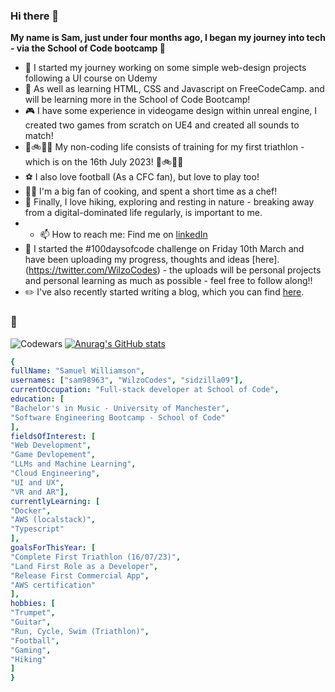 ### Hi there 👋

**My name is Sam, just under four months ago, I began my journey into tech - via the School of Code bootcamp 🚀**

- 🔭 I started my journey working on some simple web-design projects following a UI course on Udemy
- 🌱 As well as learning HTML, CSS and Javascript on FreeCodeCamp. and will be learning more in the School of Code Bootcamp!
- 🎮 I have some experience in videogame design within unreal engine, I created two games from scratch on UE4 and created all sounds to match!
- 🏃🚲🏊‍♂️ My non-coding life consists of training for my first triathlon - which is on the 16th July 2023! 🏃🚲🏊‍♂️
- ⚽️ I also love football (As a CFC fan), but love to play too!
- 👨‍🍳 I'm a big fan of cooking, and spent a short time as a chef!
- 🥾 Finally, I love hiking, exploring and resting in nature - breaking away from a digital-dominated life regularly, is important to me.
- - 📫 How to reach me: Find me on [linkedIn](www.linkedin.com/in/samwilliamson2918)
- 💯 I started the #100daysofcode challenge on Friday 10th March and have been uploading my progress, thoughts and ideas [here].(https://twitter.com/WilzoCodes) - the uploads will be personal projects and personal learning as much as possible - feel free to follow along!!
- ✏️ I've also recently started writing a blog, which you can find [here](https://medium.com/@szwilliamson01).
### 🐼

![Codewars](https://github.r2v.ch/codewars?user=sam98963&stroke=%23BB432C)
[![Anurag's GitHub stats](https://github-readme-stats.vercel.app/api?username=sam98963)](https://github.com/sam98963/github-readme-stats)

```yaml
{
fullName: "Samuel Williamson",
usernames: ["sam98963", "WilzoCodes", "sidzilla09"],
currentOccupation: "Full-stack developer at School of Code",
education: [
"Bachelor's in Music - University of Manchester",
"Software Engineering Bootcamp - School of Code"
],
fieldsOfInterest: [
"Web Development",
"Game Devlopement",
"LLMs and Machine Learning",
"Cloud Engineering",
"UI and UX",
"VR and AR"],
currentlyLearning: [
"Docker", 
"AWS (localstack)",
"Typescript"
],
goalsForThisYear: [
"Complete First Triathlon (16/07/23)",
"Land First Role as a Developer",
"Release First Commercial App",
"AWS certification"
],
hobbies: [
"Trumpet",
"Guitar",
"Run, Cycle, Swim (Triathlon)",
"Football",
"Gaming",
"Hiking"
]
}

```
